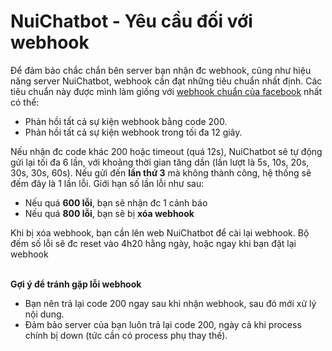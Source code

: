 <a name="yeucauwebhook"></a>  
# NuiChatbot - Yêu cầu đối với webhook
  
Để đảm bảo chắc chắn bên server bạn nhận đc webhook, cũng như hiệu năng server NuiChatbot, webhook cần đạt những tiêu chuẩn nhất định. Các tiêu chuẩn này được mình làm giống với [webhook chuẩn của facebook](https://developers.facebook.com/docs/messenger-platform/webhook#unsubscribe) nhất có thể:

- Phản hồi tất cả sự kiện webhook bằng code 200.
- Phản hồi tất cả sự kiện webhook trong tối đa 12 giây.

Nếu nhận đc code khác 200 hoặc timeout (quá 12s), NuiChatbot sẽ tự động gửi lại tối đa 6 lần, với khoảng thời gian tăng dần (lần lượt là 5s, 10s, 20s, 30s, 30s, 60s). Nếu gửi đến **lần thứ 3** mà không thành công, hệ thống sẽ đếm đây là 1 lần lỗi. Giới hạn số lần lỗi như sau:

- Nếu quá **600 lỗi**, bạn sẽ nhận đc 1 cảnh báo
- Nếu quá **800 lỗi**, bạn sẽ bị **xóa webhook**

Khi bị xóa webhook, bạn cần lên web NuiChatbot để cài lại webhook. Bộ đếm số lỗi sẽ đc reset vào 4h20 hằng ngày, hoặc ngay khi bạn đặt lại webhook

<a name="goiywebhook"></a>  
__Gợi ý để tránh gặp lỗi webhook__
- Bạn nên trả lại code 200 ngay sau khi nhận webhook, sau đó mới xử lý nội dung.
- Đảm bảo server của bạn luôn trả lại code 200, ngày cả khi process chính bị down (tức cần có process phụ thay thế).
 
